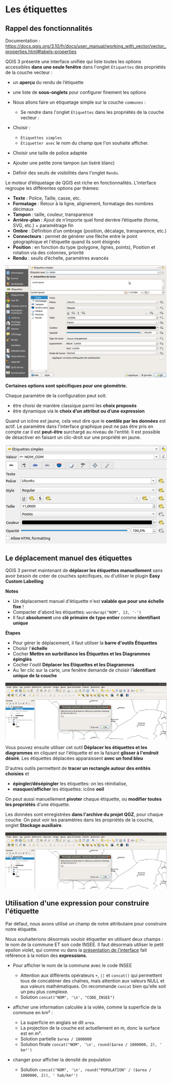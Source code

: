 # Les étiquettes

## Rappel des fonctionnalités

Documentation : https://docs.qgis.org/3.10/fr/docs/user_manual/working_with_vector/vector_properties.html#labels-properties

QGIS 3 présente une interface unifiée qui liste toutes les options accessibles **dans une seule fenêtre** dans l'onglet 
`Étiquettes` des propriétés de la couche vecteur :

* un **aperçu** du rendu de l’étiquette
* une liste de **sous-onglets** pour configurer finement les options

* Nous allons faire un étiquetage simple sur la couche `communes` :
    * Se rendre dans l'onglet `Étiquettes` dans les propriétés de la couche vecteur : 

* Choisir : 
    * `Étiquettes simples`
    * `Étiquetter avec` le nom du champ que l'on souhaite afficher.

* Choisir une taille de police adaptée
* Ajouter une petite zone tampon (un liséré blanc)
* Définir des seuils de visibilités dans l'onglet `Rendu`.

Le moteur d’étiquetage de QGIS est riche en fonctionnalités. L’interface regroupe les différentes options par
thèmes:

* **Texte** : Police, Taille, casse, etc.
* **Formatage** : Retour à la ligne, alignement, formatage des nombres décimaux
* **Tampon** : taille, couleur, transparence
* **Arrière-plan** : Ajout de n’importe quel fond derrère l’étiquette (forme, SVG, etc.) + paramétrage fin
* **Ombre** : Définition d’un ombrage (position, décalage, transparence, etc.)
* **Connecteurs** : permet de générer une flèche entre le point géographique et l'étiquette quand ils sont éloignés
* **Position** : en fonction du type (polygone, lignes, points), Position et rotation via des colonnes, priorité
* **Rendu** : seuils d’échelle, paramètres avancés

![](media/12_parametres_etiquettes.png "Paramèters d'étiquettes")

**Certaines options sont spécifiques pour une géométrie.**

Chaque paramètre de la configuration peut soit:

* être choisi de manière classique parmi les **choix proposés**
* être dynamique via le **choix d’un attribut ou d’une expression**

Quand un icône est jaune, cela veut dire que le **contôle par les données** est actif. Le paramètre dans l'interface
graphique peut ne pas être pris en compte car il est **peut-être** surchargé au niveau de l'entité. Il est possible de
désactiver en faisant un clic-droit sur une propriété en jaune.

![](media/data_defined_labels.png)

## Le déplacement manuel des étiquettes

QGIS 3 permet maintenant de **déplacer les étiquettes manuellement** sans avoir besoin de créer de couches spécifiques, ou d'utiliser le plugin **Easy Custom Labelling**

**Notes** 

* Un déplacement manuel d'étiquette n'est **valable que pour une échelle fixe** !
* Compacter d'abord les étiquettes: `wordwrap("NOM", 13, '-')`
* Il faut **absolument** une **clé primaire de type entier** comme **identifiant unique**

**Étapes**

* Pour gérer le déplacement, il faut utiliser la **barre d'outils Étiquettes**
* Choisir l'**échelle**
* Cocher **Mettre en surbrillance les Étiquettes et les Diagrammes épinglés**
* Cocher l'outil **Déplacer les Etiquettes et les Diagrammes**
* Au 1er clic sur la carte, une fenêtre demande de choisir l'**identifiant unique de la couche**

![](media/13_barre_etiquette_et_stockage_auxiliaire.png "Etiquettes: barre et identifiant unique")

Vous pouvez ensuite utiliser cet outil **Déplacer les étiquettes et les diagrammes** en cliquant sur l'étiquette et en la faisant **glisser à l'endroit désiré**. Les étiquettes déplacées apparaissent **avec un fond bleu**

D'autres outils permettent de **tracer un rectangle autour des entités choisies** et

* **épingler/désépingler** les étiquettes: on les réinitialise,
* **masquer/afficher** les étiquettes: icône **oeil**

On peut aussi manuellement **pivoter** chaque étiquette, ou **modifier toutes les propriétés** d'une étiquette.

Les données sont enregistrées **dans l'archive du projet QGZ**, pour chaque couche. On peut voir les paramètres dans les propriétés de la couche, onglet **Stockage auxiliaire**.

![](media/13_barre_etiquette_et_stockage_auxiliaire.png "Stockage auxiliaire")

## Utilisation d'une expression pour construire l'étiquette

Par défaut, nous avons utilisé un champ de notre attributaire pour construire notre étiquette.

Nous souhaiterions désormais vouloir étiquetter en utilisant deux champs : le nom de la commune ET son code INSEE.
Il faut désormais utiliser le petit epsilon violet, qui comme vu dans la [présentation de l'interface](./interface.md)
fait référence à la notion des **expressions**.

* Pour afficher le nom de la commune avec le code INSEE
    * Attention aux différents opérateurs `+`, `||` et `concat()` qui permettent tous de concaténer des chaînes, mais
    attention aux valeurs NULL et aux valeurs mathématiques. On recommande `concat` bien qu'elle soit un peu plus complexe.
    * Solution `concat("NOM", '\n', "CODE_INSEE")`

* afficher une information calculée à la volée, comme la superficie de la commune en km² : 
    * La superficie en anglais se dit `area`.
    * La projection de la couche est actuellement en m, donc la surface est en m².
    * Solution partielle `$area / 1000000`
    * Solution finale `concat("NOM", '\n', round($area / 1000000, 2), ' km²')`

* changer pour afficher la densité de population
    * Solution `concat("NOM", '\n', round("POPULATION" / ($area / 1000000, 2)), ' hab/km²')`

